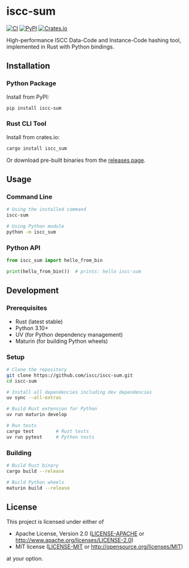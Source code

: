 # iscc-sum

[![CI](https://github.com/iscc/iscc-sum/actions/workflows/ci.yml/badge.svg)](https://github.com/iscc/iscc-sum/actions/workflows/ci.yml)
[![PyPI](https://img.shields.io/pypi/v/iscc-sum.svg)](https://pypi.org/project/iscc-sum/)
[![Crates.io](https://img.shields.io/crates/v/iscc_sum.svg)](https://crates.io/crates/iscc_sum)

High-performance ISCC Data-Code and Instance-Code hashing tool, implemented in Rust with Python bindings.

## Installation

### Python Package

Install from PyPI:

```bash
pip install iscc-sum
```

### Rust CLI Tool

Install from crates.io:

```bash
cargo install iscc_sum
```

Or download pre-built binaries from the [releases page](https://github.com/iscc/iscc-sum/releases).

## Usage

### Command Line

```bash
# Using the installed command
iscc-sum

# Using Python module
python -m iscc_sum
```

### Python API

```python
from iscc_sum import hello_from_bin

print(hello_from_bin())  # prints: hello iscc-sum
```

## Development

### Prerequisites

- Rust (latest stable)
- Python 3.10+
- UV (for Python dependency management)
- Maturin (for building Python wheels)

### Setup

```bash
# Clone the repository
git clone https://github.com/iscc/iscc-sum.git
cd iscc-sum

# Install all dependencies including dev dependencies
uv sync --all-extras

# Build Rust extension for Python
uv run maturin develop

# Run tests
cargo test        # Rust tests
uv run pytest     # Python tests
```

### Building

```bash
# Build Rust binary
cargo build --release

# Build Python wheels
maturin build --release
```

## License

This project is licensed under either of

- Apache License, Version 2.0 ([LICENSE-APACHE](LICENSE-APACHE) or http://www.apache.org/licenses/LICENSE-2.0)
- MIT license ([LICENSE-MIT](LICENSE-MIT) or http://opensource.org/licenses/MIT)

at your option.
